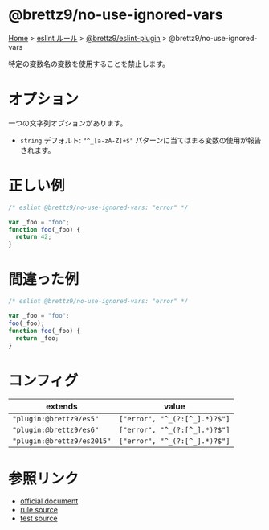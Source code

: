# @brettz9/no-use-ignored-vars

[Home](../../../index.md) >
[eslint ルール](../../index.md) >
[@brettz9/eslint-plugin](../@brettz9.md) >
@brettz9/no-use-ignored-vars

特定の変数名の変数を使用することを禁止します。

# オプション

一つの文字列オプションがあります。

- `string`
  デフォルト: `"^_[a-zA-Z]+$"`
  パターンに当てはまる変数の使用が報告されます。

# 正しい例

```javascript
/* eslint @brettz9/no-use-ignored-vars: "error" */

var _foo = "foo";
function foo(_foo) {
  return 42;
}
```

# 間違った例

```javascript
/* eslint @brettz9/no-use-ignored-vars: "error" */

var _foo = "foo";
foo(_foo);
function foo(_foo) {
  return _foo;
}
```

# コンフィグ

| extends                    | value                         |
| -------------------------- | ----------------------------- |
| `"plugin:@brettz9/es5"`    | `["error", "^_(?:[^_].*)?$"]` |
| `"plugin:@brettz9/es6"`    | `["error", "^_(?:[^_].*)?$"]` |
| `"plugin:@brettz9/es2015"` | `["error", "^_(?:[^_].*)?$"]` |

# 参照リンク

- [official document](https://github.com/brettz9/eslint-plugin/blob/main/docs/rules/no-use-ignored-vars.md)
- [rule source](https://github.com/brettz9/eslint-plugin/blob/main/lib/rules/no-use-ignored-vars.js)
- [test source](https://github.com/brettz9/eslint-plugin/blob/main/tests/lib/rules/no-use-ignored-vars.js)
